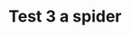 ---
layout: image
categories: images
nav: false
image: "IMG_0175-3.jpeg"
image-alt: "Spider on a web"
title: Test 3 a spider
---